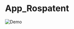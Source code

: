 # App_Rospatent

![Demo](https://user-images.githubusercontent.com/65812991/196357524-f8781558-9eb5-4300-a926-00236cdcbb4c.gif)

